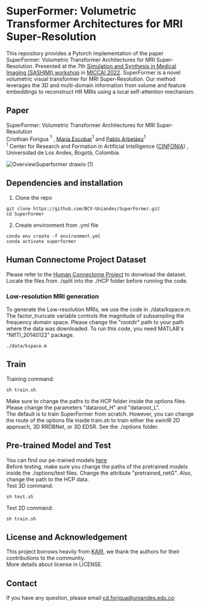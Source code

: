 # SuperFormer: Volumetric Transformer Architectures for MRI Super-Resolution
This repository provides a Pytorch implementation of the paper SuperFormer: Volumetric Transformer Architectures for MRI Super-Resolution. Presented at the 7th [Simulation and Synthesis in Medical Imaging (SASHIMI) workshop](https://2022.sashimi-workshop.org/) in [MICCAI 2022](https://conferences.miccai.org/2022/en/). SuperFormer is a novel volumetric visual transformer for MRI Super-Resolution. Our method leverages the 3D and multi-domain information from volume and feature embeddings to reconstruct HR MRIs using a local self-attention mechanism. 
## Paper
SuperFormer: Volumetric Transformer Architectures for MRI Super-Resolution <br>
Cristhian Forigua $^1$ , [María Escobar](https://mc-escobar11.github.io/)$^1$ and [Pablo Arbeláez](https://scholar.google.com.co/citations?user=k0nZO90AAAAJ&hl=en)$^1$ <br>
$^1$ Center for Research and Formation in Artificial Intelligence ([CINFONIA](https://cinfonia.uniandes.edu.co/)) , Universidad de Los Andes, Bogotá, Colombia.
 
![OverviewSuperformer drawio (1)](https://user-images.githubusercontent.com/66923636/181068906-77dfbcb3-a373-4af0-9ea8-4af73a531961.png)

## Dependencies and installation 
1. Clone the repo
```
git clone https://github.com/BCV-Uniandes/SuperFormer.git
cd SuperFormer
```
2. Create environment from .yml file
```
conda env create -f environment.yml
conda activate superformer
```

## Human Connectome Project Dataset
Please refer to the [Human Connectome Project](https://www.humanconnectome.org/study/hcp-young-adult/document/1200-subjects-data-release) to donwload the dataset.
Locate the files from ./split into the ./HCP folder before running the code.
### Low-resolution MRI generation
To generate the Low-resolution MRIs, we use the code in ./data/kspace.m. The factor_truncate variable controls the magnitude of subsampling the frequency domain space. Please change the "rootdir" path to your path where the data was downloaded. To run this code, you need MATLAB's "NIfTI_20140122" package.
```
./data/kspace.m
```
## Train
Training command:
```
sh train.sh
```
Make sure to change the paths to the HCP folder inside the options files. Please change the parameters "dataroot_H" and "dataroot_L". <br>
The default is to train SuperFormer from scratch. However, you can change the route of the options file inside train.sh to train either the swinIR 2D approach, 3D RRDBNet, or 3D EDSR. See the ./options folder.
## Pre-trained Model and Test
You can find our pe-trained models [here](https://drive.google.com/drive/folders/1o4p5JHO5hwfrS2G7HREKhdOZI0T7ZgWM) <br>
Before testing, make sure you change the paths of the pretrained models inside the ./options/test files. Change the attribute "pretrained_netG". Also, change the path to the HCP data. <br>
Test 3D command:
```
sh test.sh
```
Test 2D command:
```
sh train.sh
```
## License and Acknowledgement
This project borrows heavily from [KAIR](https://github.com/cszn/KAIR), we thank the authors for their contributions to the community. <br>
More details about license in LICENSE.
## Contact
If you have any question, please email cd.forigua@uniandes.edu.co 
